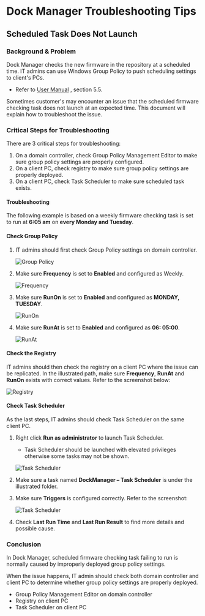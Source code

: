 # Dock Manager Troubleshooting Tips

## Scheduled Task Does Not Launch

### Background & Problem

Dock Manager checks the new firmware in the repository at a scheduled time. IT admins can use Windows Group Policy to push scheduling settings to client's PCs.​

- Refer to [User Manual](https://download.lenovo.com/consumer/options/dockmanager_user_manual.pdf) , section 5.5.​

Sometimes customer's may encounter an issue that the scheduled firmware checking task does not launch at an expected time.​ This document will explain how to troubleshoot the issue.

### Critical Steps for Troubleshooting

There are 3 critical steps for troubleshooting​:

   1. On a domain controller, check Group Policy Management Editor to make sure group policy settings are properly configured.​
   2. On a client PC, check registry to make sure group policy settings are properly deployed.​
   3. On a client PC, check Task Scheduler to make sure scheduled task exists.   

#### Troubleshooting

The following example is based on a weekly firmware checking task is set to run at **6:05 am** on **every Monday and Tuesday**.

#### Check Group Policy

1. IT admins should first check Group Policy settings on domain controller.

	![Group Policy](https://cdrt.github.io/mk_docs/img/guides/dm/ts1.PNG)

2. Make sure **Frequency** is set to **Enabled** and configured as Weekly.

	![Frequency](https://cdrt.github.io/mk_docs/img/guides/dm/ts2.PNG)

3. Make sure **RunOn** is set to **Enabled** and configured as **MONDAY, TUESDAY**.

	![RunOn](https://cdrt.github.io/mk_docs/img/guides/dm/ts3.PNG)

4. Make sure **RunAt** is set to **Enabled** and configured as **06: 05:00**.

	![RunAt](https://cdrt.github.io/mk_docs/img/guides/dm/ts4.PNG)

#### Check the Registry

IT admins should then check the registry on a client PC where the issue can be replicated. In the illustrated path, make sure **Frequency**, **RunAt** and **RunOn** exists with correct values. Refer to the screenshot below:

![Registry](https://cdrt.github.io/mk_docs/img/guides/dm/ts5.PNG)

#### Check Task Scheduler

As the last steps, IT admins should check Task Scheduler on the same client PC.

1. Right click **Run as administrator** to launch Task Scheduler.

	- Task Scheduler should be launched with elevated privileges otherwise some tasks may not be shown.

	![Task Scheduler](https://cdrt.github.io/mk_docs/img/guides/dm/ts6.PNG)

2. Make sure a task named **DockManager – Task Scheduler** is under the illustrated folder.​

3. Make sure **Triggers** is configured correctly. Refer to the screenshot:

	![Task Scheduler](https://cdrt.github.io/mk_docs/img/guides/dm/ts7.PNG)

4. Check **Last Run Time** and **Last Run Result** to find more details and possible cause.

### Conclusion

In Dock Manager, scheduled firmware checking task failing to run is normally caused by improperly deployed group policy settings.​

When the issue happens, IT admin should check both domain controller and client PC to determine whether group policy settings are properly deployed.​

- Group Policy Management Editor on domain controller​
- Registry on client PC​
- Task Scheduler on client PC​

